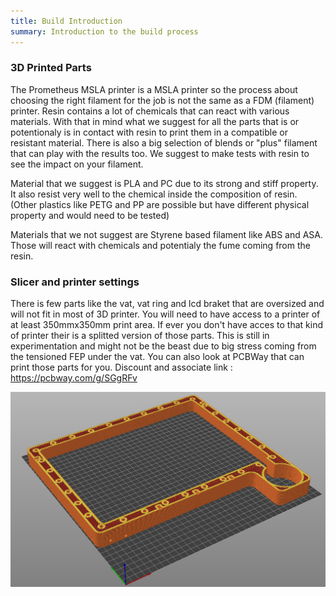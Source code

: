 ```yaml
---
title: Build Introduction
summary: Introduction to the build process
---
```

### 3D Printed Parts
The Prometheus MSLA printer is a MSLA printer so the process about choosing the right filament for the job is not the same as a FDM (filament) printer. Resin contains a lot of chemicals that can react with various materials. With that in mind what we suggest for all the parts that is or potentionaly is in contact with resin to print them in a compatible or resistant material. There is also a big selection of blends or "plus" filament that can play with the results too. We suggest to make tests with resin to see the impact on your filament.

Material that we suggest is PLA and PC due to its strong and stiff property. It also resist very well to the chemical inside the composition of resin.
(Other plastics like PETG and PP are possible but have different physical property and would need to be tested)

Materials that we not suggest are Styrene based filament like ABS and ASA. Those will react with chemicals and potentialy the fume coming from the resin.

### Slicer and printer settings
There is few parts like the vat, vat ring and lcd braket that are oversized and will not fit in most of 3D printer. You will need to have access to a printer of at least 350mmx350mm print area. If ever you don't have acces to that kind of printer their is a splitted version of those parts. This is still in experimentation and might not be the beast due to big stress coming from the tensioned FEP under the vat. You can also look at PCBWay that can print those parts for you. Discount and associate link : https://pcbway.com/g/SGgRFv 

![Slicer](./../images/Slicer.png)